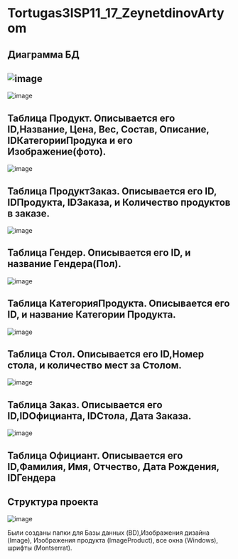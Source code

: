 # Tortugas3ISP11_17_ZeynetdinovArtyom
Диаграмма БД
--------------------------------------------------------------------------------------------------------------
![image](https://user-images.githubusercontent.com/86298391/193842541-147d597c-8a9f-4c2a-bc9f-4283c51b67cd.png)
--------------------------------------------------------------------------------------------------------------
![image](https://user-images.githubusercontent.com/86298391/193842663-01f637cb-eb15-41bc-b464-8969568b3741.png)

Таблица Продукт.
Описывается его ID,Название, Цена, Вес, Состав, Описание, IDКатегорииПродука и его Изображение(фото).
--------------------------------------------------------------------------------------------------------------
![image](https://user-images.githubusercontent.com/86298391/191276930-2ba11695-1ee9-4edd-b092-0cd180933de3.png)

Таблица ПродуктЗаказ.
Описывается его ID, IDПродукта, IDЗаказа, и Количество продуктов в заказе.
--------------------------------------------------------------------------------------------------------------
![image](https://user-images.githubusercontent.com/86298391/191276956-77e4d477-60ef-4e20-a1b8-9b95ca285c86.png)

Таблица Гендер.
Описывается его ID, и название Гендера(Пол).
--------------------------------------------------------------------------------------------------------------
![image](https://user-images.githubusercontent.com/86298391/191276990-f67f90f8-4e17-4db9-9332-96d50c547e06.png)

Таблица КатегорияПродукта.
Описывается его ID, и название Категории Продукта.
--------------------------------------------------------------------------------------------------------------
![image](https://user-images.githubusercontent.com/86298391/191277015-6d545313-c280-491c-a874-1e3533b8cbd9.png)

Таблица Стол.
Описывается его ID,Номер стола, и количество мест за Столом.
--------------------------------------------------------------------------------------------------------------
![image](https://user-images.githubusercontent.com/86298391/191277037-b69aa903-85a5-46c4-b3e1-a4bc2c494454.png)

Таблица Заказ.
Описывается его ID,IDОфицианта, IDСтола, Дата Заказа.
--------------------------------------------------------------------------------------------------------------
![image](https://user-images.githubusercontent.com/86298391/191277057-697308d1-12d3-4da9-a0ce-8daa3f9b482a.png)

Таблица Официант.
Описывается его ID,Фамилия, Имя, Отчество, Дата Рождения, IDГендера
--------------------------------------------------------------------------------------------------------------

Структура проекта
--------------------------------------------------------------------------------------------------------------
![image](https://user-images.githubusercontent.com/86298391/191281422-7d113d5b-d6cb-48ee-b1fd-8eefe6421a50.png)

Были созданы папки для Базы данных (BD),Изображения дизайна (Image), Изображения продукта (ImageProduct), все окна (Windows), шрифты (Montserrat).
